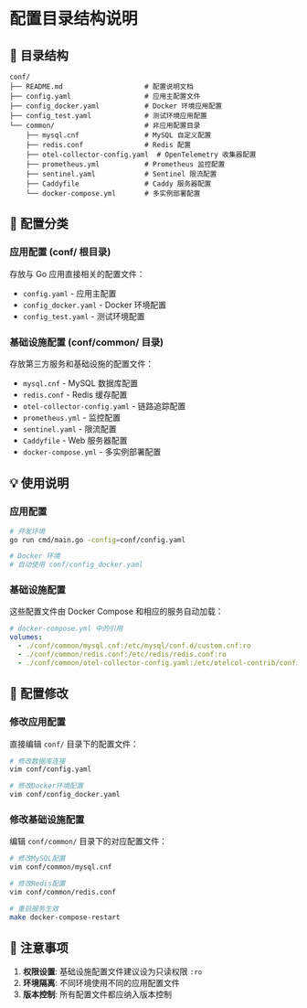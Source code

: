 # 配置目录结构说明

## 📁 目录结构

```
conf/
├── README.md                    # 配置说明文档
├── config.yaml                  # 应用主配置文件
├── config_docker.yaml           # Docker 环境应用配置
├── config_test.yaml             # 测试环境应用配置
└── common/                      # 非应用配置目录
    ├── mysql.cnf                # MySQL 自定义配置
    ├── redis.conf               # Redis 配置
    ├── otel-collector-config.yaml  # OpenTelemetry 收集器配置
    ├── prometheus.yml           # Prometheus 监控配置
    ├── sentinel.yaml            # Sentinel 限流配置
    ├── Caddyfile                # Caddy 服务器配置
    └── docker-compose.yml       # 多实例部署配置
```

## 🎯 配置分类

### **应用配置** (conf/ 根目录)
存放与 Go 应用直接相关的配置文件：
- `config.yaml` - 应用主配置
- `config_docker.yaml` - Docker 环境配置
- `config_test.yaml` - 测试环境配置

### **基础设施配置** (conf/common/ 目录)
存放第三方服务和基础设施的配置文件：
- `mysql.cnf` - MySQL 数据库配置
- `redis.conf` - Redis 缓存配置  
- `otel-collector-config.yaml` - 链路追踪配置
- `prometheus.yml` - 监控配置
- `sentinel.yaml` - 限流配置
- `Caddyfile` - Web 服务器配置
- `docker-compose.yml` - 多实例部署配置

## 💡 使用说明

### **应用配置**
```bash
# 开发环境
go run cmd/main.go -config=conf/config.yaml

# Docker 环境
# 自动使用 conf/config_docker.yaml
```

### **基础设施配置**
这些配置文件由 Docker Compose 和相应的服务自动加载：

```yaml
# docker-compose.yml 中的引用
volumes:
  - ./conf/common/mysql.cnf:/etc/mysql/conf.d/custom.cnf:ro
  - ./conf/common/redis.conf:/etc/redis/redis.conf:ro
  - ./conf/common/otel-collector-config.yaml:/etc/otelcol-contrib/config.yaml
```

## 🔧 配置修改

### **修改应用配置**
直接编辑 `conf/` 目录下的配置文件：
```bash
# 修改数据库连接
vim conf/config.yaml

# 修改Docker环境配置  
vim conf/config_docker.yaml
```

### **修改基础设施配置**
编辑 `conf/common/` 目录下的对应配置文件：
```bash
# 修改MySQL配置
vim conf/common/mysql.cnf

# 修改Redis配置
vim conf/common/redis.conf

# 重启服务生效
make docker-compose-restart
```

## 📝 注意事项

1. **权限设置**: 基础设施配置文件建议设为只读权限 `:ro`
2. **环境隔离**: 不同环境使用不同的应用配置文件
3. **版本控制**: 所有配置文件都应纳入版本控制
